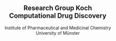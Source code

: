 <h2 align = "center">Research Group Koch <br> Computational Drug Discovery </h2>

<p align= "center">Institute of Pharmaceutical and Medicinal Chemistry <br> University of Münster </p>
